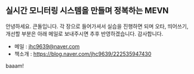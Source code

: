 ## 실시간 모니터링 시스템을 만들며 정복하는 MEVN
안녕하세요. 큰돌입니다. 각 장으로 들어가셔서 실습을 진행하면 되며 오타, 띄어쓰기, 개선할 부분은 아래 메일로 보내주시면 추후 반영하겠습니다.  감사합니다. 
 - 메일 : jhc9639@naver.com
 - 책소개 : https://blog.naver.com/jhc9639/222535947430

 baaam!